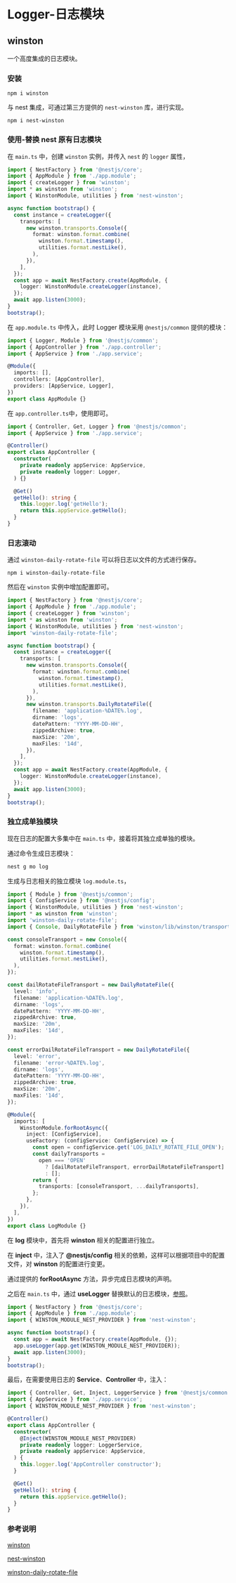 # Logger-日志模块

## winston

一个高度集成的日志模块。

### 安装

```shell
npm i winston
```

与 nest 集成，可通过第三方提供的 `nest-winston` 库，进行实现。

```shell
npm i nest-winston
```

### 使用-替换 nest 原有日志模块

在 `main.ts` 中，创建 `winston` 实例，并传入 `nest`  的 `logger` 属性，

```ts
import { NestFactory } from '@nestjs/core';
import { AppModule } from './app.module';
import { createLogger } from 'winston';
import * as winston from 'winston';
import { WinstonModule, utilities } from 'nest-winston';

async function bootstrap() {
  const instance = createLogger({
    transports: [
      new winston.transports.Console({
        format: winston.format.combine(
          winston.format.timestamp(),
          utilities.format.nestLike(),
        ),
      }),
    ],
  });
  const app = await NestFactory.create(AppModule, {
    logger: WinstonModule.createLogger(instance),
  });
  await app.listen(3000);
}
bootstrap();
```

 在 `app.module.ts` 中传入，此时 Logger 模块采用 `@nestjs/common` 提供的模块：

```ts
import { Logger, Module } from '@nestjs/common';
import { AppController } from './app.controller';
import { AppService } from './app.service';

@Module({
  imports: [],
  controllers: [AppController],
  providers: [AppService, Logger],
})
export class AppModule {}
```

在 `app.controller.ts`中，使用即可。

```ts
import { Controller, Get, Logger } from '@nestjs/common';
import { AppService } from './app.service';

@Controller()
export class AppController {
  constructor(
    private readonly appService: AppService,
    private readonly logger: Logger,
  ) {}

  @Get()
  getHello(): string {
    this.logger.log('getHello');
    return this.appService.getHello();
  }
}
```

### 日志滚动

通过 `winston-daily-rotate-file` 可以将日志以文件的方式进行保存。

```shell
npm i winston-daily-rotate-file
```

然后在 `winston` 实例中增加配置即可。

```ts
import { NestFactory } from '@nestjs/core';
import { AppModule } from './app.module';
import { createLogger } from 'winston';
import * as winston from 'winston';
import { WinstonModule, utilities } from 'nest-winston';
import 'winston-daily-rotate-file';

async function bootstrap() {
  const instance = createLogger({
    transports: [
      new winston.transports.Console({
        format: winston.format.combine(
          winston.format.timestamp(),
          utilities.format.nestLike(),
        ),
      }),
      new winston.transports.DailyRotateFile({
        filename: 'application-%DATE%.log',
        dirname: 'logs',
        datePattern: 'YYYY-MM-DD-HH',
        zippedArchive: true,
        maxSize: '20m',
        maxFiles: '14d',
      }),
    ],
  });
  const app = await NestFactory.create(AppModule, {
    logger: WinstonModule.createLogger(instance),
  });
  await app.listen(3000);
}
bootstrap();
```

### 独立成单独模块

现在日志的配置大多集中在 `main.ts` 中，接着将其独立成单独的模块。

通过命令生成日志模块：

```ts
nest g mo log
```

生成与日志相关的独立模块 `log.module.ts`，

```ts
import { Module } from '@nestjs/common';
import { ConfigService } from '@nestjs/config';
import { WinstonModule, utilities } from 'nest-winston';
import * as winston from 'winston';
import 'winston-daily-rotate-file';
import { Console, DailyRotateFile } from 'winston/lib/winston/transports';

const consoleTransport = new Console({
  format: winston.format.combine(
    winston.format.timestamp(),
    utilities.format.nestLike(),
  ),
});

const dailRotateFileTransport = new DailyRotateFile({
  level: 'info',
  filename: 'application-%DATE%.log',
  dirname: 'logs',
  datePattern: 'YYYY-MM-DD-HH',
  zippedArchive: true,
  maxSize: '20m',
  maxFiles: '14d',
});

const errorDailRotateFileTransport = new DailyRotateFile({
  level: 'error',
  filename: 'error-%DATE%.log',
  dirname: 'logs',
  datePattern: 'YYYY-MM-DD-HH',
  zippedArchive: true,
  maxSize: '20m',
  maxFiles: '14d',
});

@Module({
  imports: [
    WinstonModule.forRootAsync({
      inject: [ConfigService],
      useFactory: (configService: ConfigService) => {
        const open = configService.get('LOG_DAILY_ROTATE_FILE_OPEN');
        const dailyTransports =
          open === 'OPEN'
            ? [dailRotateFileTransport, errorDailRotateFileTransport]
            : [];
        return {
          transports: [consoleTransport, ...dailyTransports],
        };
      },
    }),
  ],
})
export class LogModule {}
```

在 **log** 模块中，首先将  **winston**  相关的配置进行独立。

在 **inject** 中，注入了 **@nestjs/config** 相关的依赖，这样可以根据项目中的配置文件，对 **winston**  的配置进行变更。

通过提供的 **forRootAsync** 方法，异步完成日志模块的声明。

之后在 `main.ts` 中，通过 **useLogger** 替换默认的日志模块，[参照](https://www.npmjs.com/package/nest-winston#replacing-the-nest-logger)。

```ts
import { NestFactory } from '@nestjs/core';
import { AppModule } from './app.module';
import { WINSTON_MODULE_NEST_PROVIDER } from 'nest-winston';

async function bootstrap() {
  const app = await NestFactory.create(AppModule, {});
  app.useLogger(app.get(WINSTON_MODULE_NEST_PROVIDER));
  await app.listen(3000);
}
bootstrap();
```

最后，在需要使用日志的 **Service**、**Controller** 中，注入：

```ts
import { Controller, Get, Inject, LoggerService } from '@nestjs/common';
import { AppService } from './app.service';
import { WINSTON_MODULE_NEST_PROVIDER } from 'nest-winston';

@Controller()
export class AppController {
  constructor(
    @Inject(WINSTON_MODULE_NEST_PROVIDER)
    private readonly logger: LoggerService,
    private readonly appService: AppService,
  ) {
    this.logger.log('AppController constructor');
  }

  @Get()
  getHello(): string {
    return this.appService.getHello();
  }
}
```

### 参考说明

[winston](https://www.npmjs.com/package/winston)

[nest-winston](https://www.npmjs.com/package/nest-winston)

[winston-daily-rotate-file](https://www.npmjs.com/package/winston-daily-rotate-file)
